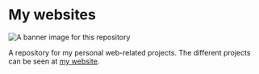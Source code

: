 # My websites

![A banner image for this repository](https://image.ibb.co/jYh1Sw/cover_web.jpg)

A repository for my personal web-related projects.
The different projects can be seen at [my website](https://www.lukaas33.com/#portfolio).
